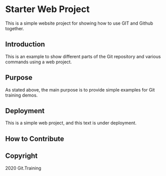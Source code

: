 # Starter Web Project


This is a simple website project for showing how to use GIT and Github together.

## Introduction

This is an example to show different parts
of the Git repository and various commands 
using a web project.

## Purpose

As stated above, the main purpose is to provide simple examples for Git training demos.

## Deployment

This is a simple web project, 
and this text is under deployment.


## How to Contribute

## Copyright

2020 Git.Training